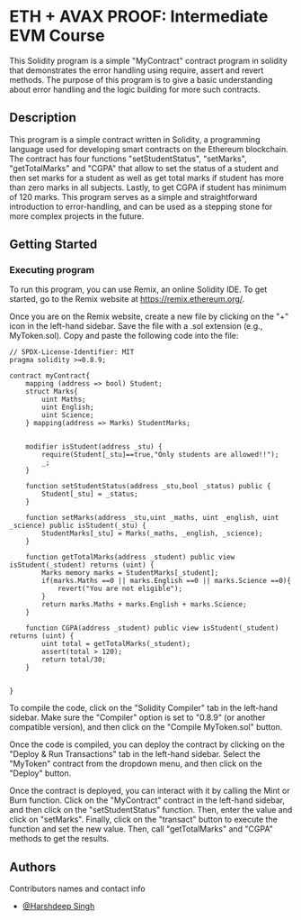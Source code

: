 # ETH + AVAX PROOF: Intermediate EVM Course

This Solidity program is a simple "MyContract" contract program in solidity that demonstrates the error handling using require, assert and revert methods. The purpose of this program is to give a basic understanding about error handling and the logic building for more such contracts.

## Description

This program is a simple contract written in Solidity, a programming language used for developing smart contracts on the Ethereum blockchain. The contract has four functions "setStudentStatus", "setMarks", "getTotalMarks" and "CGPA" that allow to set the status of a student and then set marks for a student as well as get total marks if student has more than zero marks in all subjects. Lastly, to get CGPA if student has minimum of 120 marks. This program serves as a simple and straightforward introduction to error-handling, and can be used as a stepping stone for more complex projects in the future.

## Getting Started

### Executing program

To run this program, you can use Remix, an online Solidity IDE. To get started, go to the Remix website at https://remix.ethereum.org/.

Once you are on the Remix website, create a new file by clicking on the "+" icon in the left-hand sidebar. Save the file with a .sol extension (e.g., MyToken.sol). Copy and paste the following code into the file:
```solidity
// SPDX-License-Identifier: MIT
pragma solidity >=0.8.9;

contract myContract{
    mapping (address => bool) Student;
    struct Marks{
        uint Maths;
        uint English;
        uint Science;
    } mapping(address => Marks) StudentMarks;
    
   
    modifier isStudent(address _stu) {
        require(Student[_stu]==true,"Only students are allowed!!");
        _;
    }

    function setStudentStatus(address _stu,bool _status) public {
        Student[_stu] = _status;
    }
    
    function setMarks(address _stu,uint _maths, uint _english, uint _science) public isStudent(_stu) {
        StudentMarks[_stu] = Marks(_maths, _english, _science);
    }

    function getTotalMarks(address _student) public view isStudent(_student) returns (uint) {
        Marks memory marks = StudentMarks[_student];
        if(marks.Maths ==0 || marks.English ==0 || marks.Science ==0){
            revert("You are not eligible");
        }
        return marks.Maths + marks.English + marks.Science;
    }
    
    function CGPA(address _student) public view isStudent(_student) returns (uint) {
        uint total = getTotalMarks(_student);
        assert(total > 120); 
        return total/30;
    }

   
}
```


To compile the code, click on the "Solidity Compiler" tab in the left-hand sidebar. Make sure the "Compiler" option is set to "0.8.9" (or another compatible version), and then click on the "Compile MyToken.sol" button.

Once the code is compiled, you can deploy the contract by clicking on the "Deploy & Run Transactions" tab in the left-hand sidebar. Select the "MyToken" contract from the dropdown menu, and then click on the "Deploy" button.

Once the contract is deployed, you can interact with it by calling the Mint or Burn function. Click on the "MyContract" contract in the left-hand sidebar, and then click on the "setStudentStatus" function. Then, enter the value and click on "setMarks". Finally, click on the "transact" button to execute the function and set the new value. Then, call "getTotalMarks" and "CGPA" methods to get the results.

## Authors

Contributors names and contact info
- [@Harshdeep Singh](https://github.com/Sudo-Harsh-learner)
